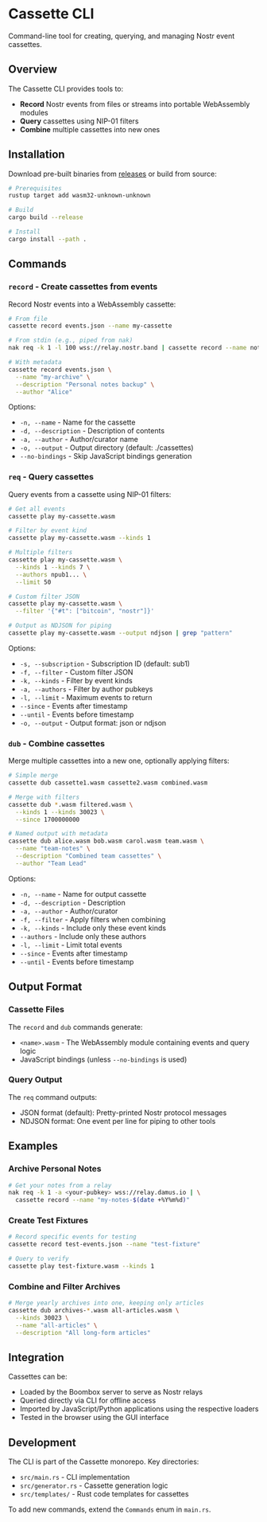 # Cassette CLI

Command-line tool for creating, querying, and managing Nostr event cassettes.

## Overview

The Cassette CLI provides tools to:
- **Record** Nostr events from files or streams into portable WebAssembly modules
- **Query** cassettes using NIP-01 filters
- **Combine** multiple cassettes into new ones

## Installation

Download pre-built binaries from [releases](https://github.com/dskvr/cassette/releases/latest) or build from source:

```bash
# Prerequisites
rustup target add wasm32-unknown-unknown

# Build
cargo build --release

# Install
cargo install --path .
```

## Commands

### `record` - Create cassettes from events

Record Nostr events into a WebAssembly cassette:

```bash
# From file
cassette record events.json --name my-cassette

# From stdin (e.g., piped from nak)
nak req -k 1 -l 100 wss://relay.nostr.band | cassette record --name notes

# With metadata
cassette record events.json \
  --name "my-archive" \
  --description "Personal notes backup" \
  --author "Alice"
```

Options:
- `-n, --name` - Name for the cassette
- `-d, --description` - Description of contents
- `-a, --author` - Author/curator name
- `-o, --output` - Output directory (default: ./cassettes)
- `--no-bindings` - Skip JavaScript bindings generation

### `req` - Query cassettes

Query events from a cassette using NIP-01 filters:

```bash
# Get all events
cassette play my-cassette.wasm

# Filter by event kind
cassette play my-cassette.wasm --kinds 1

# Multiple filters
cassette play my-cassette.wasm \
  --kinds 1 --kinds 7 \
  --authors npub1... \
  --limit 50

# Custom filter JSON
cassette play my-cassette.wasm \
  --filter '{"#t": ["bitcoin", "nostr"]}'

# Output as NDJSON for piping
cassette play my-cassette.wasm --output ndjson | grep "pattern"
```

Options:
- `-s, --subscription` - Subscription ID (default: sub1)
- `-f, --filter` - Custom filter JSON
- `-k, --kinds` - Filter by event kinds
- `-a, --authors` - Filter by author pubkeys
- `-l, --limit` - Maximum events to return
- `--since` - Events after timestamp
- `--until` - Events before timestamp
- `-o, --output` - Output format: json or ndjson

### `dub` - Combine cassettes

Merge multiple cassettes into a new one, optionally applying filters:

```bash
# Simple merge
cassette dub cassette1.wasm cassette2.wasm combined.wasm

# Merge with filters
cassette dub *.wasm filtered.wasm \
  --kinds 1 --kinds 30023 \
  --since 1700000000

# Named output with metadata
cassette dub alice.wasm bob.wasm carol.wasm team.wasm \
  --name "team-notes" \
  --description "Combined team cassettes" \
  --author "Team Lead"
```

Options:
- `-n, --name` - Name for output cassette
- `-d, --description` - Description
- `-a, --author` - Author/curator
- `-f, --filter` - Apply filters when combining
- `-k, --kinds` - Include only these event kinds
- `--authors` - Include only these authors
- `-l, --limit` - Limit total events
- `--since` - Events after timestamp
- `--until` - Events before timestamp

## Output Format

### Cassette Files

The `record` and `dub` commands generate:
- `<name>.wasm` - The WebAssembly module containing events and query logic
- JavaScript bindings (unless `--no-bindings` is used)

### Query Output

The `req` command outputs:
- JSON format (default): Pretty-printed Nostr protocol messages
- NDJSON format: One event per line for piping to other tools

## Examples

### Archive Personal Notes
```bash
# Get your notes from a relay
nak req -k 1 -a <your-pubkey> wss://relay.damus.io | \
  cassette record --name "my-notes-$(date +%Y%m%d)"
```

### Create Test Fixtures
```bash
# Record specific events for testing
cassette record test-events.json --name "test-fixture"

# Query to verify
cassette play test-fixture.wasm --kinds 1
```

### Combine and Filter Archives
```bash
# Merge yearly archives into one, keeping only articles
cassette dub archives-*.wasm all-articles.wasm \
  --kinds 30023 \
  --name "all-articles" \
  --description "All long-form articles"
```

## Integration

Cassettes can be:
- Loaded by the Boombox server to serve as Nostr relays
- Queried directly via CLI for offline access
- Imported by JavaScript/Python applications using the respective loaders
- Tested in the browser using the GUI interface

## Development

The CLI is part of the Cassette monorepo. Key directories:
- `src/main.rs` - CLI implementation
- `src/generator.rs` - Cassette generation logic
- `src/templates/` - Rust code templates for cassettes

To add new commands, extend the `Commands` enum in `main.rs`.